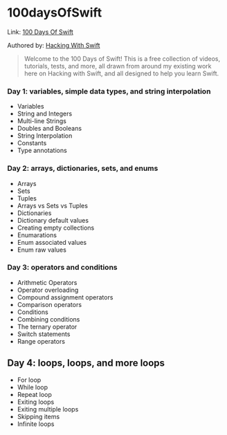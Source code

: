 
# 100daysOfSwift
Link: 
[100 Days Of Swift](https://www.hackingwithswift.com/100)

Authored by:
[Hacking With Swift](https://www.hackingwithswift.com)

> Welcome to the 100 Days of Swift! This is a free collection of videos, tutorials, tests, and more, all drawn from around my existing work here on Hacking with Swift, and all designed to help you learn Swift.

### Day 1: variables, simple data types, and string interpolation
- Variables
- String and Integers
- Multi-line Strings
- Doubles and Booleans
- String Interpolation
- Constants
- Type annotations
 
### Day 2: arrays, dictionaries, sets, and enums
- Arrays
- Sets
- Tuples
- Arrays vs Sets vs Tuples
- Dictionaries
- Dictionary default values
- Creating empty collections
- Enumarations
- Enum associated values
- Enum raw values

### Day 3: operators and conditions
- Arithmetic Operators
- Operator overloading
- Compound assignment operators
- Comparison operators
- Conditions
- Combining conditions
- The ternary operator
- Switch statements
- Range operators

## Day 4: loops, loops, and more loops
- For loop
- While loop
- Repeat loop
- Exiting loops
- Exiting multiple loops
- Skipping items
- Infinite loops
